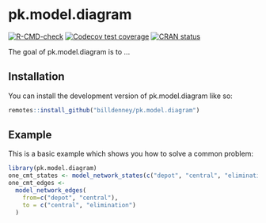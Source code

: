 # pk.model.diagram

<!-- badges: start -->
[![R-CMD-check](https://github.com/billdenney/pk.model.diagram/actions/workflows/R-CMD-check.yaml/badge.svg)](https://github.com/billdenney/pk.model.diagram/actions/workflows/R-CMD-check.yaml)
[![Codecov test coverage](https://codecov.io/gh/billdenney/pk.model.diagram/branch/main/graph/badge.svg)](https://app.codecov.io/gh/billdenney/pk.model.diagram?branch=main)
[![CRAN status](https://www.r-pkg.org/badges/version/pk.model.diagram)](https://CRAN.R-project.org/package=pk.model.diagram)
<!-- badges: end -->

The goal of pk.model.diagram is to ...

## Installation

You can install the development version of pk.model.diagram like so:

``` r
remotes::install_github("billdenney/pk.model.diagram")
```

## Example

This is a basic example which shows you how to solve a common problem:

``` r
library(pk.model.diagram)
one_cmt_states <- model_network_states(c("depot", "central", "elimination"), type = "pk")
one_cmt_edges <- 
  model_network_edges(
    from=c("depot", "central"),
    to = c("central", "elimination")
  )
```

